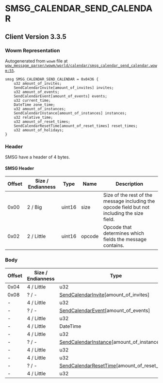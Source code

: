 # SMSG_CALENDAR_SEND_CALENDAR

## Client Version 3.3.5

### Wowm Representation

Autogenerated from `wowm` file at [`wow_message_parser/wowm/world/calendar/smsg_calendar_send_calendar.wowm:55`](https://github.com/gtker/wow_messages/tree/main/wow_message_parser/wowm/world/calendar/smsg_calendar_send_calendar.wowm#L55).
```rust,ignore
smsg SMSG_CALENDAR_SEND_CALENDAR = 0x0436 {
    u32 amount_of_invites;
    SendCalendarInvite[amount_of_invites] invites;
    u32 amount_of_events;
    SendCalendarEvent[amount_of_events] events;
    u32 current_time;
    DateTime zone_time;
    u32 amount_of_instances;
    SendCalendarInstance[amount_of_instances] instances;
    u32 relative_time;
    u32 amount_of_reset_times;
    SendCalendarResetTime[amount_of_reset_times] reset_times;
    u32 amount_of_holidays;
}
```
### Header

SMSG have a header of 4 bytes.

#### SMSG Header

| Offset | Size / Endianness | Type   | Name   | Description |
| ------ | ----------------- | ------ | ------ | ----------- |
| 0x00   | 2 / Big           | uint16 | size   | Size of the rest of the message including the opcode field but not including the size field.|
| 0x02   | 2 / Little        | uint16 | opcode | Opcode that determines which fields the message contains.|

### Body

| Offset | Size / Endianness | Type | Name | Description | Comment |
| ------ | ----------------- | ---- | ---- | ----------- | ------- |
| 0x04 | 4 / Little | u32 | amount_of_invites |  |  |
| 0x08 | ? / - | [SendCalendarInvite](sendcalendarinvite.md)[amount_of_invites] | invites |  |  |
| - | 4 / Little | u32 | amount_of_events |  |  |
| - | ? / - | [SendCalendarEvent](sendcalendarevent.md)[amount_of_events] | events |  |  |
| - | 4 / Little | u32 | current_time |  |  |
| - | 4 / Little | DateTime | zone_time |  |  |
| - | 4 / Little | u32 | amount_of_instances |  |  |
| - | ? / - | [SendCalendarInstance](sendcalendarinstance.md)[amount_of_instances] | instances |  |  |
| - | 4 / Little | u32 | relative_time |  |  |
| - | 4 / Little | u32 | amount_of_reset_times |  |  |
| - | ? / - | [SendCalendarResetTime](sendcalendarresettime.md)[amount_of_reset_times] | reset_times |  |  |
| - | 4 / Little | u32 | amount_of_holidays |  |  |

